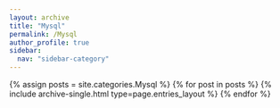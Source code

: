 ```yaml
---
layout: archive
title: "Mysql"
permalink: /Mysql
author_profile: true
sidebar:
  nav: "sidebar-category"
---
```


{% assign posts = site.categories.Mysql %} {% for post in posts %} {% include archive-single.html type=page.entries_layout %} {% endfor %}
